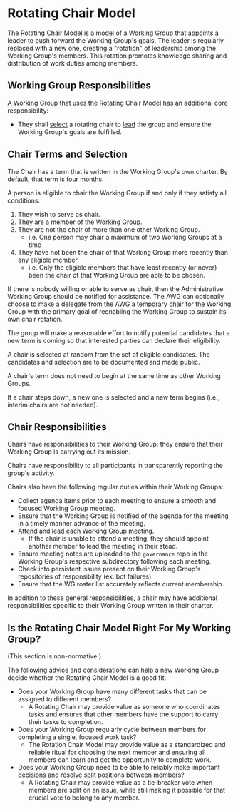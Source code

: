 # Rotating Chair Model

The Rotating Chair Model is a model of a Working Group that appoints a leader to push forward the Working Group's goals. The leader is regularly replaced with a new one, creating a "rotation" of leadership among the Working Group's members. This rotation promotes knowledge sharing and distribution of work duties among members.

## Working Group Responsibilities

A Working Group that uses the Rotating Chair Model has an additional core responsibility:
* They shall [select](#Chair-Terms-and-Selection) a rotating chair to [lead](#Chair-Responsibilities) the group and ensure the Working Group's goals are fulfilled.

## Chair Terms and Selection

The Chair has a term that is written in the Working Group's own charter. By default, that term is four months.

A person is eligible to chair the Working Group if and only if they satisfy all conditions:
1. They wish to serve as chair.
2. They are a member of the Working Group.
3. They are not the chair of more than one other Working Group.
    * i.e. One person may chair a maximum of two Working Groups at a time
4. They have not been the chair of that Working Group more recently than any eligible member.
    * i.e. Only the eligible members that have least recently (or never) been the chair of that Working Group are able to be chosen.

If there is nobody willing or able to serve as chair, then the Administrative Working Group should be notified for assistance. The AWG can optionally choose to make a delegate from the AWG a temporary chair for the Working Group with the primary goal of reenabling the Working Group to sustain its own chair rotation.

The group will make a reasonable effort to notify potential candidates that a new term is coming so that interested parties can declare their eligibility.

A chair is selected at random from the set of eligible candidates. The candidates and selection are to be documented and made public.

A chair's term does not need to begin at the same time as other Working Groups.

If a chair steps down, a new one is selected and a new term begins (i.e., interim chairs are not needed).

## Chair Responsibilities

Chairs have responsibilities to their Working Group: they ensure that their Working Group is carrying out its mission.

Chairs have responsibility to all participants in transparently reporting the group's activity.

Chairs also have the following regular duties within their Working Groups:
* Collect agenda items prior to each meeting to ensure a smooth and focused Working Group meeting.
* Ensure that the Working Group is notified of the agenda for the meeting in a timely manner advance of the meeting.
* Attend and lead each Working Group meeting.
    * If the chair is unable to attend a meeting, they should appoint another member to lead the meeting in their stead.
* Ensure meeting notes are uploaded to the `governance` repo in the Working Group's respective subdirectory following each meeting.
* Check into persistent issues present on their Working Group's repositories of responsibility (ex. bot failures).
* Ensure that the WG roster list accurately reflects current membership.

In addition to these general responsibilities, a chair may have additional responsibilities specific to their Working Group written in their charter.

## Is the Rotating Chair Model Right For My Working Group?

(This section is non-normative.)

The following advice and considerations can help a new Working Group decide whether the Rotating Chair Model is a good fit:

* Does your Working Group have many different tasks that can be assigned to different members?
  * A Rotating Chair may provide value as someone who coordinates tasks and ensures that other members have the support to carry their tasks to completion.
* Does your Working Group regularly cycle between members for completing a single, focused work task?
  * The Rotation Chair Model may provide value as a standardized and reliable ritual for choosing the next member and ensuring all members can learn and get the opportunity to complete work.
* Does your Working Group need to be able to reliably make important decisions and resolve split positions between members?
  * A Rotating Chair may provide value as a tie-breaker vote when members are split on an issue, while still making it possible for that crucial vote to belong to any member.
